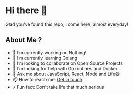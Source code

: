 # Hi there 👋
Glad you've found this repo, I come here, almost everyday!

## About Me ? 
- 🔭 I’m currently working on Nothing!
- 🌱 I’m currently learning Golang
- 👯 I’m looking to collaborate on Open Source Projects
- 🤔 I’m looking for help with Go routines and Docker
- 💬 Ask me about JavaScript, React, Node and Life😄
- 📫 How to reach me: [Get in touch](https://bill-greatness.github.io)
- ⚡ Fun fact: Don't take life that much serious

